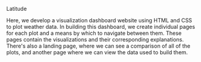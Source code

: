 Latitude

Here, we develop a visualization dashboard website using HTML and CSS to plot weather data. In building this dashboard, we create
individual pages for each plot and a means by which to navigate between them. These pages contain the visualizations
and their corresponding explanations. There's also a landing page, where we can see a comparison of all of the plots, and another
page where we can view the data used to build them.
